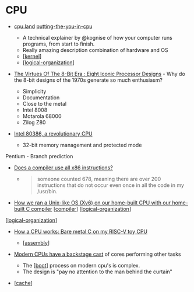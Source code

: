 CPU
===

* [cpu.land](https://cpu.land/) [putting-the-you-in-cpu](https://github.com/hackclub/putting-the-you-in-cpu)
    * A technical explainer by @kognise of how your computer runs programs, from start to finish.
    * Really amazing description combination of hardware and OS
    * [[kernel]]
    * [[logical-organization]]

* [The Virtues Of The 8-Bit Era : Eight Iconic Processor Designs](https://thechipletter.substack.com/p/the-virtues-of-the-8-bit-era-eight) - Why do the 8-bit designs of the 1970s generate so much enthusiasm?
    * Simplicity
    * Documentation
    * Close to the metal
    * Intel 8008
    * Motarola 68000
    * Zilog Z80
* [Intel 80386, a revolutionary CPU](https://www.xtof.info/intel80386.html)
    * 32-bit memory management and protected mode

Pentium - Branch prediction

* [Does a compiler use all x86 instructions?](http://pepijndevos.nl/2016/08/24/x86-instruction-distribution.html)
    * > someone counted 678, meaning there are over 200 instructions that do not occur even once in all the code in my /usr/bin.

* [How we ran a Unix-like OS (Xv6) on our home-built CPU with our home-built C compiler](https://fuel.edby.coffee/posts/how-we-ported-xv6-os-to-a-home-built-cpu-with-a-home-built-c-compiler/) [[compiler]] [[logical-organization]]

[[logical-organization]]

* [How a CPU works: Bare metal C on my RISC-V toy CPU](https://florian.noeding.com/posts/risc-v-toy-cpu/cpu-from-scratch/)
    * [[assembly]]

* [Modern CPUs have a backstage cast](https://www.devever.net/~hl/backstage-cast) of cores performing other tasks
    * The [[boot]] process on modern cpu's is complex.
    * The design is "pay no attention to the man behind the curtain"

* [[cache]]

[//begin]: # "Autogenerated link references for markdown compatibility"
[kernel]: kernel.md "Kernel"
[logical-organization]: logical-organization.md "Logical Organization"
[compiler]: compiler.md "compiler"
[assembly]: assembly.md "Assembly Code"
[boot]: boot.md "Boot - System Startup"
[cache]: cache.md "cache"
[//end]: # "Autogenerated link references"